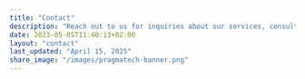 ```yaml
---
title: "Contact"
description: "Reach out to us for inquiries about our services, consulting, workshops, or to schedule a call with our team"
date: 2023-05-05T11:40:13+02:00
layout: "contact"
last_updated: "April 15, 2025"
share_image: "/images/pragmatech-banner.png"
---
```

